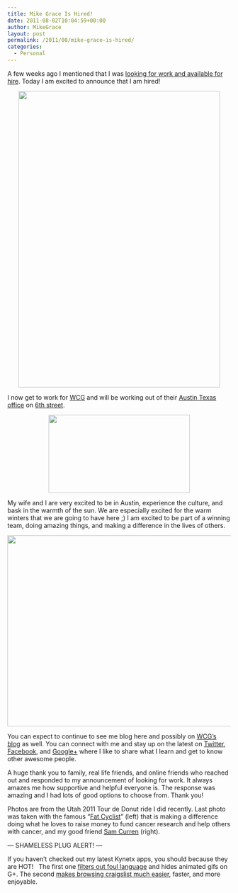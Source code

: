 ```yaml
---
title: Mike Grace Is Hired!
date: 2011-08-02T10:04:59+00:00
author: MikeGrace
layout: post
permalink: /2011/08/mike-grace-is-hired/
categories:
  - Personal
---
```

A few weeks ago I mentioned that I was [looking for work and available for hire](http://geek.michaelgrace.org/2011/07/mike-grace-is-available-for-hire/). Today I am excited to announce that I am hired!

<p style="text-align: center;">
  <a href="http://client.picturememine.com/Events/2011-Tour-de-Donut/Donut-Eating/18243989_XgsJVV#1402988091_b2gfbjd"><img class="aligncenter" src="http://mikegrace.s3.amazonaws.com/geek-blog/2011-tour-de-donut.jpg" alt="" width="455" height="669" /></a>
</p>

I now get to work for [WCG](http://www.wcgworld.com/) and will be working out of their [Austin Texas office](http://www.wcgworld.com/company/contact-us/) on [6th street](http://maps.google.com/maps?f=q&source=s_q&hl=en&geocode=&q=101+W.+6th+Street,+Suite+330+Austin,+TX,+78701+&iwloc=A).

<p style="text-align: center;">
  <a href="http://wcgworld.com"><img class="aligncenter" src="http://mikegrace.s3.amazonaws.com/geek-blog/wcg.jpg" alt="" width="319" height="176" /></a>
</p>

My wife and I are very excited to be in Austin, experience the culture, and bask in the warmth of the sun. We are especially excited for the warm winters that we are going to have here ;) I am excited to be part of a winning team, doing amazing things, and making a difference in the lives of others.

[<img class="alignnone" src="http://mikegrace.s3.amazonaws.com/geek-blog/tour-de-donut-2011-finish-with-fatty.jpg" alt="" width="650" height="431" />](http://stevenett.photomerchant.net/galleries/tour-de-donut-2011)

You can expect to continue to see me blog here and possibly on [WCG&#8217;s blog](http://blog.wcgworld.com/) as well. You can connect with me and stay up on the latest on [Twitter](http://twitter.com/MikeGrace), [Facebook](facebook.com/mikegrace), and [Google+](https://plus.google.com/108729898843647210749/posts) where I like to share what I learn and get to know other awesome people.

A huge thank you to family, real life friends, and online friends who reached out and responded to my announcement of looking for work. It always amazes me how supportive and helpful everyone is. The response was amazing and I had lots of good options to choose from. Thank you!

Photos are from the Utah 2011 Tour de Donut ride I did recently. Last photo was taken with the famous &#8220;[Fat Cyclist](http://fatcyclist.com/)&#8221; (left) that is making a difference doing what he loves to raise money to fund cancer research and help others with cancer, and my good friend [Sam Curren](http://www.mostlybaked.com/) (right).

&#8212; SHAMELESS PLUG ALERT! &#8212;

If you haven&#8217;t checked out my latest Kynetx apps, you should because they are HOT!   The first one [filters out foul language](http://geek.michaelgrace.org/2011/07/google-filter-kynetx-app/) and hides animated gifs on G+. The second [makes browsing craigslist much easier](http://geek.michaelgrace.org/2011/07/craigslist-inliner-kynetx-app-update/), faster, and more enjoyable.